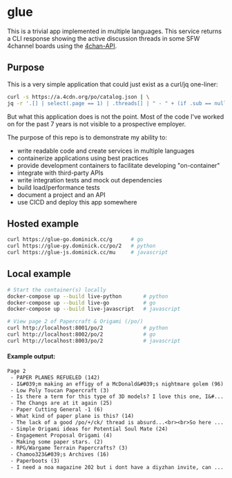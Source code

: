 # glue

This is a trivial app implemented in multiple languages. This service returns a CLI response showing the active discussion threads in some SFW 4channel boards using the [4chan-API](https://github.com/4chan/4chan-API). 

## Purpose
This is a very simple application that could just exist as a curl/jq one-liner:
```sh
curl -s https://a.4cdn.org/po/catalog.json | \
jq -r '.[] | select(.page == 1) | .threads[] | " - " + (if .sub == null then .com[:64] else .sub end) + " (\(.replies))"'
```

But what this application does is not the point. Most of the code I've worked on for the past 7 years is not visible to a prospective employer.

The purpose of this repo is to demonstrate my ability to:
- write readable code and create services in multiple languages
- containerize applications using best practices
- provide development containers to facilitate developing "on-container"
- integrate with third-party APIs
- write integration tests and mock out dependencies
- build load/performance tests
- document a project and an API
- use CICD and deploy this app somewhere

## Hosted example

```sh
curl https://glue-go.dominick.cc/g      # go
curl https://glue-py.dominick.cc/po/2   # python
curl https://glue-js.dominick.cc/mu     # javascript
```

## Local example

```sh
# Start the container(s) locally
docker-compose up --build live-python       # python
docker-compose up --build live-go           # go
docker-compose up --build live-javascript   # javascript
```
```sh
# View page 2 of Papercraft & Origami (/po/)
curl http://localhost:8001/po/2             # python
curl http://localhost:8002/po/2             # go
curl http://localhost:8003/po/2             # javascript
```
#### Example output: 
```txt
Page 2
 - PAPER PLANES REFUELED (142)
 - I&#039;m making an effigy of a McDonald&#039;s nightmare golem (96)
 - Low Poly Toucan Papercraft (3)
 - Is there a term for this type of 3D models? I love this one, I&#... (8)
 - The Changs are at it again (25)
 - Paper Cutting General -1 (6)
 - What kind of paper plane is this? (14)
 - The lack of a good /po/+/ck/ thread is absurd...<br><br>So here ... (4)
 - Simple Origami ideas for Potential Soul Mate (24)
 - Engagement Proposal Origami (4)
 - Making some paper stars. (2)
 - RPG/Wargame Terrain Papercrafts? (3)
 - Chamoo323&#039;s Archives (16)
 - Paperboots (3)
 - I need a noa magazine 202 but i dont have a diyzhan invite, can ... (171)
```
